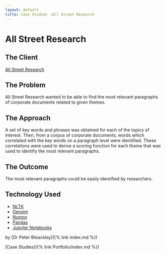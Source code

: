 ```yaml
---
layout: default
title: Case Studies -All Street Research
---
```


# All Street Research

## The Client

[All Street Research](https://www.allstreet.org/)

## The Problem

All Street Research wanted to be able to find the most relevant paragraphs of corporate documents related to given themes.

## The Approach

A set of key words and phrases was obtained for each of the topics of interest. Then, from a corpus of corporate documents, words which correlated with the key words on a paragraph level were identified. These correlations were used to derive a scoring function for each theme that was used to identify the most relevant paragraphs.

## The Outcome

The most relevant paragraphs could be easily identified by researchers.

## Technology Used

* [NLTK](https://www.nltk.org/)
* [Gensim](https://radimrehurek.com/gensim/index.html)
* [Numpy](https://numpy.org/)
* [Pandas](https://pandas.pydata.org/)
* [Jupyter Notebooks](https://jupyter.org/)

by [Dr Peter Bleackley]({% link index.md %})

[Case Studies]({% link Portfolio/index.md %})

